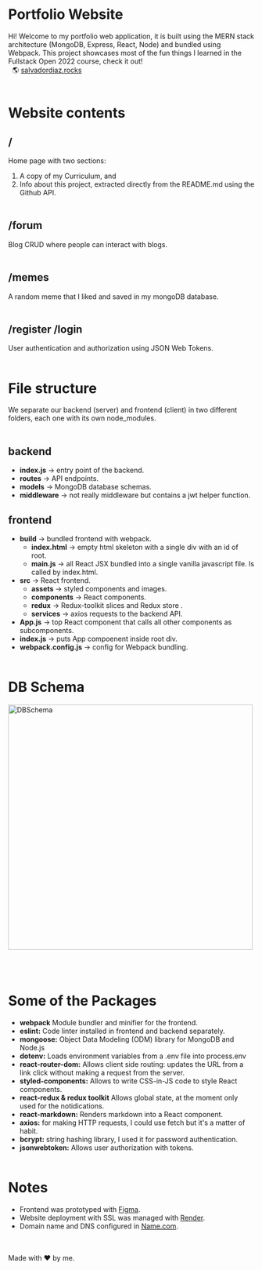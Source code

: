 # Portfolio Website
Hi!
Welcome to my portfolio web application, it is built using the MERN stack architecture (MongoDB, Express, React, Node) and bundled using Webpack.
This project showcases most of the fun things I learned in the Fullstack Open 2022 course, check it out!
\
&nbsp;
🌎 [salvadordiaz.rocks](https://salvadordiaz.rocks/)
\
&nbsp;
# Website contents

## /
Home page with two sections: 
1. A copy of my Curriculum, and 
2. Info about this project, extracted directly from the README.md using the Github API.
\
&nbsp;

## /forum
Blog CRUD where people can interact with blogs.
\
&nbsp;

## /memes
A random meme that I liked and saved in my mongoDB database.
\
&nbsp;

## /register /login

User authentication and authorization using JSON Web Tokens.
\
&nbsp;

# File structure
We separate our backend (server) and frontend (client) in two different folders, each one with its own node_modules.
\
&nbsp;

## backend
- **index.js** -> entry point of the backend.
- **routes** -> API endpoints.
- **models** -> MongoDB database schemas.
- **middleware** -> not really middleware but contains a jwt helper function.

## frontend
- **build** -> bundled frontend with webpack.
  - **index.html** -> empty html skeleton with a single div with an id of root.
  - **main.js** -> all React JSX bundled into a single vanilla javascript file. Is called by index.html.
- **src** -> React frontend.
  - **assets** -> styled components and images.
  - **components** -> React components.
  - **redux** -> Redux-toolkit slices and Redux store .
  - **services** -> axios requests to the backend API.
- **App.js** -> top React component that calls all other components as subcomponents.
- **index.js** -> puts App compoenent inside root div.
- **webpack.config.js** -> config for Webpack bundling.
\
&nbsp;

# DB Schema

<img width="500" alt="DBSchema" src="https://user-images.githubusercontent.com/22855312/207488949-c1d32f63-f699-4660-8750-ef34265a0500.png">

&nbsp;
\
&nbsp;

# Some of the Packages

- **webpack** Module bundler and minifier for the frontend.
- **eslint:** Code linter installed in frontend and backend separately.
- **mongoose:** Object Data Modeling (ODM) library for MongoDB and Node.js
- **dotenv:** Loads environment variables from a .env file into process.env
- **react-router-dom:** Allows client side routing: updates the URL from a link click without making a request from the server.
- **styled-components:** Allows to write CSS-in-JS code to style React components.
- **react-redux & redux toolkit** Allows global state, at the moment only used for the notidications.
- **react-markdown:** Renders markdown into a React component.
- **axios:** for making HTTP requests, I could use fetch but it's a matter of habit.
- **bcrypt:** string hashing library, I used it for password authentication.
- **jsonwebtoken:** Allows user authorization with tokens.
\
&nbsp;

# Notes
- Frontend was prototyped with [Figma](https://www.figma.com/file/SsXrI0iPo1bbsZCgQWHHqr/salvador-diaz.io?node-id=3%3A3&t=58m37SeeebSK8zcw-1).
- Website deployment with SSL was managed with [Render](https://render.com/).
- Domain name and DNS configured in [Name.com](https://www.name.com/).
\
&nbsp;
\
&nbsp;

Made with ❤ by me.